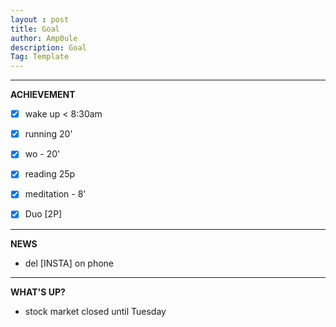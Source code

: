 ```yaml
---
layout : post
title: Goal
author: Amp0ule
description: Goal
Tag: Template
---
```


*****
**ACHIEVEMENT**

- [x] wake up < 8:30am
- [x] running 20'
- [x] wo - 20'
- [x] reading 25p
- [x] meditation - 8'
- [x] Duo [2P]


*****
**NEWS**

- del [INSTA] on phone


*****
**WHAT'S UP?**

- stock market closed until Tuesday



